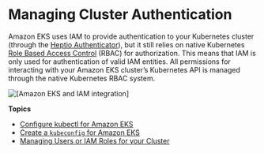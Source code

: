 # Managing Cluster Authentication<a name="managing-auth"></a>

Amazon EKS uses IAM to provide authentication to your Kubernetes cluster \(through the [Heptio Authenticator](https://github.com/heptio/authenticator)\), but it still relies on native Kubernetes [Role Based Access Control](https://kubernetes.io/docs/admin/authorization/rbac/) \(RBAC\) for authorization\. This means that IAM is only used for authentication of valid IAM entities\. All permissions for interacting with your Amazon EKS cluster’s Kubernetes API is managed through the native Kubernetes RBAC system\.

![\[Amazon EKS and IAM integration\]](http://docs.aws.amazon.com/eks/latest/userguide/images/eks-iam.png)

**Topics**
+ [Configure kubectl for Amazon EKS](configure-kubectl.md)
+ [Create a `kubeconfig` for Amazon EKS](create-kubeconfig.md)
+ [Managing Users or IAM Roles for your Cluster](add-user-role.md)
